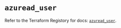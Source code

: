 # `azuread_user`

Refer to the Terraform Registory for docs: [`azuread_user`](https://www.terraform.io/docs/providers/azuread/r/user).
